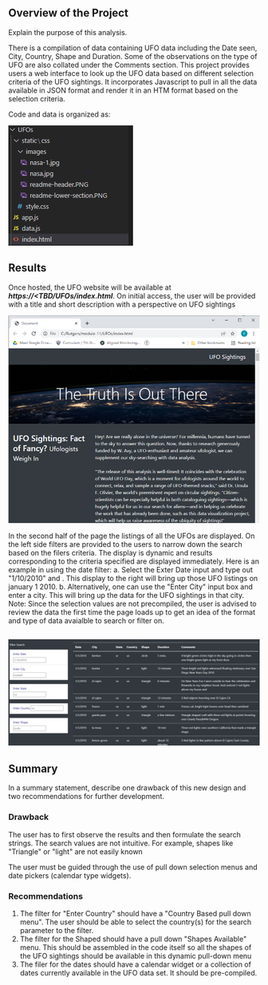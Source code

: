 ## Overview of the Project

Explain the purpose of this analysis.

There is a compilation of data containing UFO data including the Date seen, City, Country, Shape and Duration. Some of the observations on the type of UFO are also collated under the Comments section. This project provides users a web interface to look up the UFO data based on different selection criteria of the UFO sightings. It incorporates Javascript to pull in all the data available in JSON format and render it in an HTM format based on the selection criteria.

Code and data is organized as:

![Code-organization](static/css/images/Code-organization.PNG)

## Results


Once hosted, the UFO website will be available at ***https://<TBD/UFOs/index.html***. On initial access, the user will be provided with a title and short description with a perspective on UFO sightings

![readme-header](static/css/images/readme-header.PNG)



In the second half of the page the listings of all the UFOs are displayed. On the left side filters are provided to the users to narrow down the search based on the filers criteria. The display is dynamic and results corresponding to the criteria specified are displayed immediately.
Here is an example in using the date filter:
a. Select the Exter Date input and type out "1/10/2010" and <Enter>. This display to the right will bring up those UFO listings on january 1 2010.
b. Alternatively, one can use the "Enter City" input box and enter a city. This will bring up the data for the UFO sightings in that city.
Note: Since the selection values are not precompiled, the user is advised to review the data the first time the page loads up to get an idea of the format and type of data avaialble to search or filter on.

## ![readme-lower-section](static/css/images/readme-lower-section.PNG)



## Summary

In a summary statement, describe one drawback of this new design and two recommendations for further development.

### Drawback

The user has to first observe the results and then formulate the search strings. The search values are not intuitive. For example, shapes like "Triangle" or "light" are not easily known

The user must be guided through the use of pull down selection menus and date pickers (calendar type widgets).

### Recommendations

1. The filter for "Enter Country" should have a "Country Based pull down menu". The user should be able to select the country(s) for the search parameter to the filter.
2. The filter for the Shaped should have a pull down "Shapes Available" menu. This should be assembled in the code itself so all the shapes of the UFO sightings should be available in this dynamic pull-down menu
3. The filer for the dates should have a calendar widget or a collection of dates currently available in the UFO data set. It should be pre-compiled.

